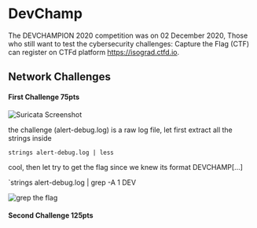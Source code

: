 # DevChamp

The DEVCHAMPION 2020 competition was on 02 December 2020, Those who still want to test the cybersecurity challenges: Capture the Flag (CTF) can register on CTFd platform https://isograd.ctfd.io.

## Network Challenges

####  First Challenge 75pts ###

![Suricata Screenshot](https://i.imgur.com/oR8i5fF.png)

the challenge (alert-debug.log) is a raw log file, let first extract all the strings inside

`strings alert-debug.log | less `

cool, then let try to get the flag since we knew its format DEVCHAMP[...]

`strings alert-debug.log | grep -A 1 DEV

![grep the flag](https://i.imgur.com/E18oAGY.png)

#### Second Challenge 125pts

